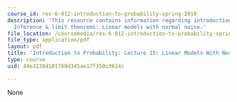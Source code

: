 ```yaml
---
course_id: res-6-012-introduction-to-probability-spring-2018
description: 'This resource contains information regarding introduction to probability:
  Inference & limit theorems: Linear models with normal noise.'
file_location: /coursemedia/res-6-012-introduction-to-probability-spring-2018/44e3239d101760d345ae17f350c3614c_MITRES_6_012S18_L15.pdf
file_type: application/pdf
layout: pdf
title: 'Introduction to Probability: Lecture 15: Linear Models With Normal Noise'
type: course
uid: 44e3239d101760d345ae17f350c3614c

---
```

None